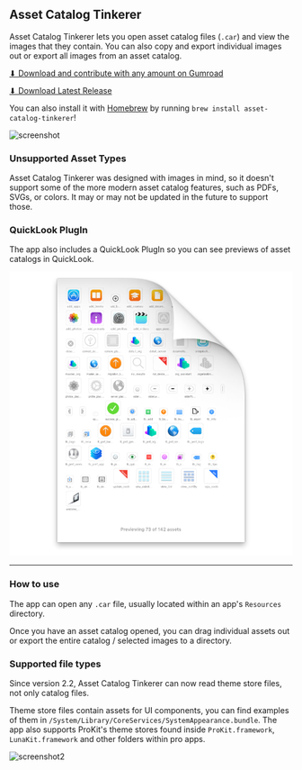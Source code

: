 ## Asset Catalog Tinkerer

Asset Catalog Tinkerer lets you open asset catalog files (`.car`) and view the images that they contain. You can also copy and export individual images out or export all images from an asset catalog.

[⬇ Download and contribute with any amount on Gumroad](https://insidegui.gumroad.com/l/AssetCatalogTinkerer)

[⬇ Download Latest Release](https://github.com/insidegui/AssetCatalogTinkerer/raw/main/releases/AssetCatalogTinkerer_latest.zip)

You can also install it with [Homebrew](https://brew.sh) by running `brew install asset-catalog-tinkerer`!

![screenshot](https://raw.github.com/insidegui/AssetCatalogTinkerer/master/screenshot.png)

### Unsupported Asset Types

Asset Catalog Tinkerer was designed with images in mind, so it doesn't support some of the more modern asset catalog features, such as PDFs, SVGs, or colors. It may or may not be updated in the future to support those.

### QuickLook PlugIn

The app also includes a QuickLook PlugIn so you can see previews of asset catalogs in QuickLook.

![quicklook thumbnail](./quicklook_thumb.png)

---

### How to use

The app can open any `.car` file, usually located within an app's `Resources` directory.

Once you have an asset catalog opened, you can drag individual assets out or export the entire catalog / selected images to a directory.

### Supported file types

Since version 2.2, Asset Catalog Tinkerer can now read theme store files, not only catalog files.

Theme store files contain assets for UI components, you can find examples of them in `/System/Library/CoreServices/SystemAppearance.bundle`. The app also supports ProKit's theme stores found inside `ProKit.framework`, `LunaKit.framework` and other folders within pro apps.

![screenshot2](https://raw.github.com/insidegui/AssetCatalogTinkerer/master/screenshot_themestore.png)
